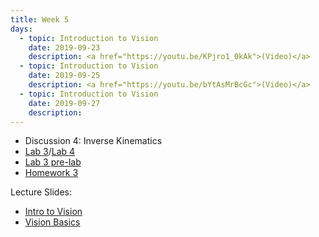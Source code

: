 ```yaml
---
title: Week 5
days:
  - topic: Introduction to Vision
    date: 2019-09-23
    description: <a href="https://youtu.be/KPjro1_0kAk">(Video)</a>
  - topic: Introduction to Vision
    date: 2019-09-25
    description: <a href="https://youtu.be/bYtAsMrBcGc">(Video)</a>
  - topic: Introduction to Vision
    date: 2019-09-27
    description: 
---
```


- Discussion 4: Inverse Kinematics
- [Lab 3](../assets/labs/lab3/lab3.zip)/[Lab 4](../assets/labs/lab4/lab4.zip)
- [Lab 3 pre-lab](../assets/labs/lab3/lab3prelab.zip)
- [Homework 3](../assets/hw/HW3-fall2019.pdf)

Lecture Slides:
- [Intro to Vision](../assets/lectures/refs/Vision_Intro_MaSKS_Chap1.pdf)
- [Vision Basics](../assets/lectures/refs/Vision_Basics_MaSKS_Chap2.pdf)

